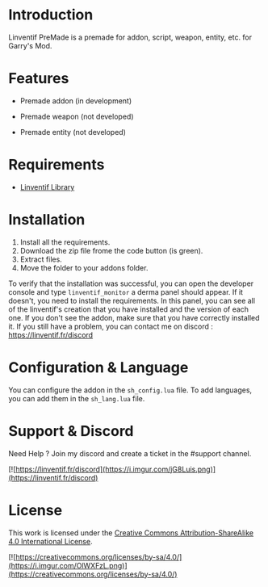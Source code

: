 # Introduction

Linventif PreMade is a premade for addon, script, weapon, entity, etc. for Garry's Mod.

# Features

- Premade addon (in development)

- Premade weapon (not developed)

- Premade entity (not developed)

# Requirements

- [Linventif Library](https://steamcommunity.com/sharedfiles/filedetails/?id=2882747990)

# Installation

1. Install all the requirements.
2. Download the zip file frome the code button (is green).
3. Extract files.
4. Move the folder to your addons folder.

To verify that the installation was successful, you can open the developer console and type `linventif_monitor` a derma panel should appear. If it doesn't, you need to install the requirements. In this panel, you can see all of the linventif's creation that you have installed and the version of each one. If you don't see the addon, make sure that you have correctly installed it. If you still have a problem, you can contact me on discord : https://linventif.fr/discord

# Configuration & Language

You can configure the addon in the `sh_config.lua` file.
To add languages, you can add them in the `sh_lang.lua` file.

# Support & Discord

Need Help ? Join my discord and create a ticket in the #support channel.

[![https://linventif.fr/discord](https://i.imgur.com/jG8Luis.png)](https://linventif.fr/discord)

# License

This work is licensed under the [Creative Commons Attribution-ShareAlike 4.0 International License](https://creativecommons.org/licenses/by-sa/4.0/).

[![https://creativecommons.org/licenses/by-sa/4.0/](https://i.imgur.com/OlWXFzL.png)](https://creativecommons.org/licenses/by-sa/4.0/)